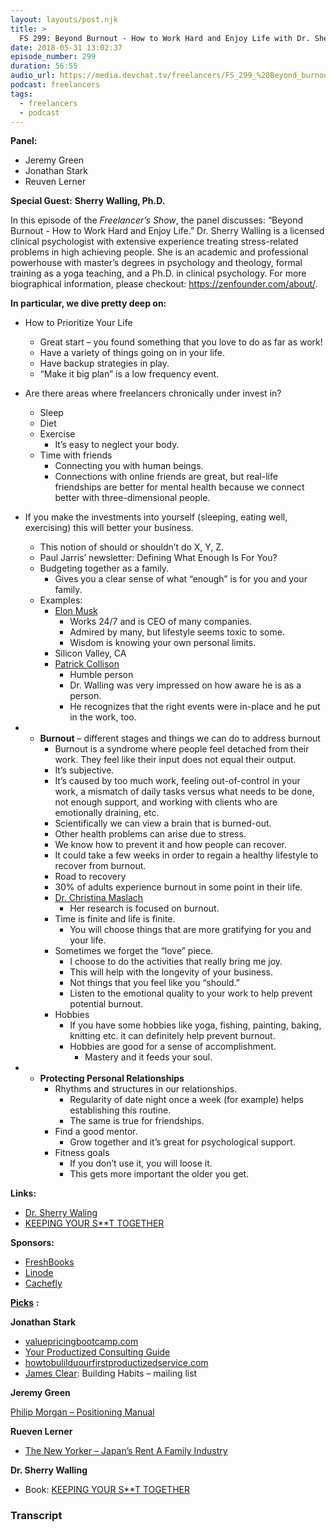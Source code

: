 ```yaml
---
layout: layouts/post.njk
title: >
  FS 299: Beyond Burnout - How to Work Hard and Enjoy Life with Dr. Sherry Walling
date: 2018-05-31 13:02:37
episode_number: 299
duration: 56:55
audio_url: https://media.devchat.tv/freelancers/FS_299_%20Beyond_burnout-How_to_work_hard_AND_enjoy_life_with_guest_Dr_Sherry_Walling.mp3
podcast: freelancers
tags:
  - freelancers
  - podcast
---
```


**Panel:**

- Jeremy Green
- Jonathan Stark
- Reuven Lerner

**Special Guest:** **Sherry Walling, Ph.D.**

In this episode of the _Freelancer’s Show_, the panel discusses: “Beyond Burnout - How to Work Hard and Enjoy Life.” Dr. Sherry Walling is a licensed clinical psychologist with extensive experience treating stress-related problems in high achieving people. She is an academic and professional powerhouse with master’s degrees in psychology and theology, formal training as a yoga teaching, and a Ph.D. in clinical psychology. For more biographical information, please checkout: https://zenfounder.com/about/.

**In particular, we dive pretty deep on:**

- How to Prioritize Your Life
  - Great start – you found something that you love to do as far as work!
  - Have a variety of things going on in your life.
  - Have backup strategies in play.
  - “Make it big plan” is a low frequency event.
- Are there areas where freelancers chronically under invest in?
  - Sleep
  - Diet
  - Exercise
    - It’s easy to neglect your body.
  - Time with friends
    - Connecting you with human beings.
    - Connections with online friends are great, but real-life friendships are better for mental health because we connect better with three-dimensional people.
- If you make the investments into yourself (sleeping, eating well, exercising) this will better your business.

  - This notion of should or shouldn’t do X, Y, Z.
  - Paul Jarris’ newsletter: Defining What Enough Is For You?
  - Budgeting together as a family.
    - Gives you a clear sense of what “enough” is for you and your family.
  - Examples:
    - [Elon Musk](https://en.wikipedia.org/wiki/Elon_Musk)
      - Works 24/7 and is CEO of many companies.
      - Admired by many, but lifestyle seems toxic to some.
      - Wisdom is knowing your own personal limits.
    - Silicon Valley, CA
    - [Patrick Collison](https://en.wikipedia.org/wiki/Patrick_Collison)
      - Humble person
      - Dr. Walling was very impressed on how aware he is as a person.
      - He recognizes that the right events were in-place and he put in the work, too.

- - **Burnout** – different stages and things we can do to address burnout
    - Burnout is a syndrome where people feel detached from their work. They feel like their input does not equal their output.
    - It’s subjective.
    - It’s caused by too much work, feeling out-of-control in your work, a mismatch of daily tasks versus what needs to be done, not enough support, and working with clients who are emotionally draining, etc.
    - Scientifically we can view a brain that is burned-out.
    - Other health problems can arise due to stress.
    - We know how to prevent it and how people can recover.
    - It could take a few weeks in order to regain a healthy lifestyle to recover from burnout.
    - Road to recovery
    - 30% of adults experience burnout in some point in their life.
    - [Dr. Christina Maslach](https://maslach.socialpsychology.org)
      - Her research is focused on burnout.
    - Time is finite and life is finite.
      - You will choose things that are more gratifying for you and your life.
    - Sometimes we forget the “love” piece.
      - I choose to do the activities that really bring me joy.
      - This will help with the longevity of your business.
      - Not things that you feel like you “should.”
      - Listen to the emotional quality to your work to help prevent potential burnout.
    - Hobbies
      - If you have some hobbies like yoga, fishing, painting, baking, knitting etc. it can definitely help prevent burnout.
      - Hobbies are good for a sense of accomplishment.
        - Mastery and it feeds your soul.

- - **Protecting Personal Relationships**
    - Rhythms and structures in our relationships.
      - Regularity of date night once a week (for example) helps establishing this routine.
      - The same is true for friendships.
    - Find a good mentor.
      - Grow together and it’s great for psychological support.
    - Fitness goals
      - If you don’t use it, you will loose it.
      - This gets more important the older you get.

**Links:**

- [Dr. Sherry Waling](https://zenfounder.com/about/)
- [KEEPING YOUR S\*\*T TOGETHER](https://www.wpelevation.com/2018/03/keeping-st-together-dr-sherry-walling/)

**Sponsors:**

- [FreshBooks](https://www.freshbooks.com/invoice?ref=11731&utm_source=pbm&utm_medium=affiliate-program&utm_influencer=419364&utm_campaign=podcast-influencers)
- [Linode](https://promo.linode.com/adventuresinangular/)
- [Cachefly](https://www.cachefly.com)

[**Picks**](https://www.apple.com) **:**

**Jonathan Stark**

- [valuepricingbootcamp.com](https://valuepricingbootcamp.com)
- [Your Productized Consulting Guide](https://uibreakfast.com/productized-guide/)
- [howtobulilduourfirstproductizedservice.com](https://howtobulilduourfirstproductizedservice.com)
- [James Clear](https://jamesclear.com): Building Habits – mailing list

**Jeremy Green**

[Philip Morgan – Positioning Manual](https://philipmorganconsulting.com/the-positioning-manual-for-technical-firms/)

**Rueven Lerner**

- [The New Yorker – Japan’s Rent A Family Industry](https://www.newyorker.com/magazine/2018/04/30/japans-rent-a-family-industry)

**Dr. Sherry Walling**

- Book: [KEEPING YOUR S\*\*T TOGETHER](https://www.wpelevation.com/2018/03/keeping-st-together-dr-sherry-walling/)

### Transcript

